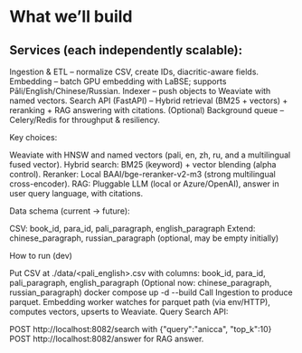 
# What we’ll build


## Services (each independently scalable):

Ingestion & ETL – normalize CSV, create IDs, diacritic-aware fields.
Embedding – batch GPU embedding with LaBSE; supports Pāli/English/Chinese/Russian.
Indexer – push objects to Weaviate with named vectors.
Search API (FastAPI) – Hybrid retrieval (BM25 + vectors) + reranking + RAG answering with citations.
(Optional) Background queue – Celery/Redis for throughput & resiliency.



Key choices:

Weaviate with HNSW and named vectors (pali, en, zh, ru, and a multilingual fused vector).
Hybrid search: BM25 (keyword) + vector blending (alpha control).
Reranker: Local BAAI/bge-reranker-v2-m3 (strong multilingual cross-encoder).
RAG: Pluggable LLM (local or Azure/OpenAI), answer in user query language, with citations.



Data schema (current → future):

CSV: book_id, para_id, pali_paragraph, english_paragraph
Extend: chinese_paragraph, russian_paragraph (optional, may be empty initially)



How to run (dev)

Put CSV at ./data/<pali_english>.csv with columns:
book_id, para_id, pali_paragraph, english_paragraph
(Optional now: chinese_paragraph, russian_paragraph)
docker compose up -d --build
Call Ingestion to produce parquet.
Embedding worker watches for parquet path (via env/HTTP), computes vectors, upserts to Weaviate.
Query Search API:

POST http://localhost:8082/search with {"query":"anicca", "top_k":10}
POST http://localhost:8082/answer for RAG answer.